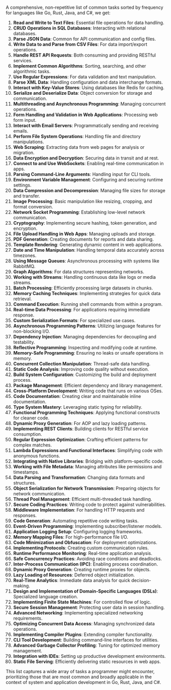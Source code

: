 A comprehensive, non-repetitive list of common tasks sorted by frequency for languages like Go, Rust, Java, and C#, we get:

1. **Read and Write to Text Files**: Essential file operations for data handling.
2. **CRUD Operations in SQL Databases**: Interacting with relational databases.
3. **Parse JSON Data**: Common for API communication and config files.
4. **Write Data to and Parse from CSV Files**: For data import/export operations.
5. **Handle REST API Requests**: Both consuming and providing RESTful services.
6. **Implement Common Algorithms**: Sorting, searching, and other algorithmic tasks.
7. **Use Regular Expressions**: For data validation and text manipulation.
8. **Parse XML Data**: Handling configuration and data interchange formats.
9. **Interact with Key-Value Stores**: Using databases like Redis for caching.
10. **Serialize and Deserialize Data**: Object conversion for storage and communication.
11. **Multithreading and Asynchronous Programming**: Managing concurrent operations.
12. **Form Handling and Validation in Web Applications**: Processing web form input.
13. **Interact with Email Servers**: Programmatically sending and receiving emails.
14. **Perform File System Operations**: Handling file and directory manipulations.
15. **Web Scraping**: Extracting data from web pages for analysis or migration.
16. **Data Encryption and Decryption**: Securing data in transit and at rest.
17. **Connect to and Use WebSockets**: Enabling real-time communication in apps.
18. **Parsing Command-Line Arguments**: Handling input for CLI tools.
19. **Environment Variable Management**: Configuring and securing runtime settings.
20. **Data Compression and Decompression**: Managing file sizes for storage and transfer.
21. **Image Processing**: Basic manipulation like resizing, cropping, and format conversion.
22. **Network Socket Programming**: Establishing low-level network communication.
23. **Cryptography**: Implementing secure hashing, token generation, and encryption.
24. **File Upload Handling in Web Apps**: Managing uploads and storage.
25. **PDF Generation**: Creating documents for reports and data sharing.
26. **Template Rendering**: Generating dynamic content in web applications.
27. **Date and Time Manipulation**: Handling temporal data accurately across timezones.
28. **Using Message Queues**: Asynchronous processing with systems like RabbitMQ.
29. **Graph Algorithms**: For data structures representing networks.
30. **Working with Streams**: Handling continuous data like logs or media streams.
31. **Batch Processing**: Efficiently processing large datasets in chunks.
32. **Memory Caching Techniques**: Implementing strategies for quick data retrieval.
33. **Command Execution**: Running shell commands from within a program.
34. **Real-time Data Processing**: For applications requiring immediate response.
35. **Custom Serialization Formats**: For specialized use cases.
36. **Asynchronous Programming Patterns**: Utilizing language features for non-blocking I/O.
37. **Dependency Injection**: Managing dependencies for decoupling and testability.
38. **Reflective Programming**: Inspecting and modifying code at runtime.
39. **Memory-Safe Programming**: Ensuring no leaks or unsafe operations in memory.
40. **Concurrent Collection Manipulation**: Thread-safe data handling.
41. **Static Code Analysis**: Improving code quality without execution.
42. **Build System Configuration**: Customizing the build and deployment process.
43. **Package Management**: Efficient dependency and library management.
44. **Cross-Platform Development**: Writing code that runs on various OSes.
45. **Code Documentation**: Creating clear and maintainable inline documentation.
46. **Type System Mastery**: Leveraging static typing for reliability.
47. **Functional Programming Techniques**: Applying functional constructs for cleaner code.
48. **Dynamic Proxy Generation**: For AOP and lazy loading patterns.
49. **Implementing REST Clients**: Building clients for RESTful service consumption.
50. **Regular Expression Optimization**: Crafting efficient patterns for complex matches.
51. **Lambda Expressions and Functional Interfaces**: Simplifying code with anonymous functions.
52. **Integrating with Native Libraries**: Bridging with platform-specific code.
53. **Working with File Metadata**: Managing attributes like permissions and timestamps.
54. **Data Parsing and Transformation**: Changing data formats and structures.
55. **Object Serialization for Network Transmission**: Preparing objects for network communication.
56. **Thread Pool Management**: Efficient multi-threaded task handling.
57. **Secure Coding Practices**: Writing code to protect against vulnerabilities.
58. **Middleware Implementation**: For handling HTTP requests and responses.
59. **Code Generation**: Automating repetitive code writing tasks.
60. **Event-Driven Programming**: Implementing subscriber/listener models.
61. **Application Logging Setup**: Configuring logging frameworks.
62. **Memory Mapping Files**: For high-performance file I/O.
63. **Code Minimization and Obfuscation**: For deployment optimizations.
64. **Implementing Protocols**: Creating custom communication rules.
65. **Runtime Performance Monitoring**: Real-time application analysis.
66. **Safe Concurrency Practices**: Avoiding race conditions and deadlocks.
67. **Inter-Process Communication (IPC)**: Enabling process coordination.
68. **Dynamic Proxy Generation**: Creating runtime proxies for objects.
69. **Lazy Loading of Resources**: Deferred object initialization.
70. **Real-Time Analytics**: Immediate data analysis for quick decision-making.
71. **Design and Implementation of Domain-Specific Languages (DSLs)**: Specialized language creation.
72. **Implementing Finite State Machines**: For controlled flow of logic.
73. **Secure Session Management**: Protecting user data in session handling.
74. **Advanced Networking**: Implementing specialized networking requirements.
75. **Optimizing Concurrent Data Access**: Managing synchronized data operations.
76. **Implementing Compiler Plugins**: Extending compiler functionality.
77. **CLI Tool Development**: Building command-line interfaces for utilities.
78. **Advanced Garbage Collector Profiling**: Tuning for optimized memory management.
79. **Integration with IDEs**: Setting up productive development environments.
80. **Static File Serving**: Efficiently delivering static resources in web apps.

This list captures a wide array of tasks a programmer might encounter, prioritizing those that are most common and broadly applicable in the context of system and application development in Go, Rust, Java, and C#.
